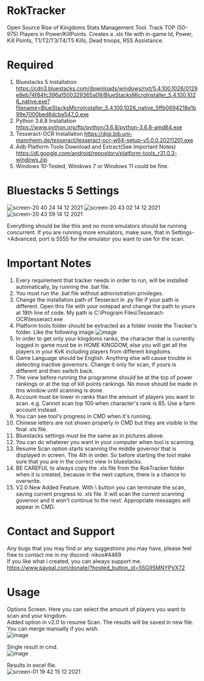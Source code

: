 # RokTracker
Open Source Rise of Kingdoms Stats Management Tool. Track TOP (50-975) Players in Power/KillPoints. Creates a .xls file with in-game Id, Power, Kill Points, T1/T2/T3/T4/T5 Kills, Dead troops, RSS Assistance.

# Required
1. Bluestacks 5 Installation
https://cdn3.bluestacks.com/downloads/windows/nxt/5.4.100.1026/0129e8eb74f84fc396a1500329365a09/BlueStacksMicroInstaller_5.4.100.1026_native.exe?filename=BlueStacksMicroInstaller_5.4.100.1026_native_5ffb0694218e1b99e7000bed6dcbe547_0.exe
2. Python 3.6.8 Installation https://www.python.org/ftp/python/3.6.8/python-3.6.8-amd64.exe
3. Tesseract-OCR Installation https://digi.bib.uni-mannheim.de/tesseract/tesseract-ocr-w64-setup-v5.0.0.20211201.exe
4. Adb Platform Tools Download and Extract(See Important Notes) https://dl.google.com/android/repository/platform-tools_r31.0.3-windows.zip
5. Windows 10-Tested, Windows 7 or Windows 11 could be fine.

# Bluestacks 5 Settings
![screen-20 40 24 14 12 2021](https://user-images.githubusercontent.com/96141261/146060069-d0c138e6-a083-4add-96a3-9b3d41f27420.png)
![screen-20 43 02 14 12 2021](https://user-images.githubusercontent.com/96141261/146060189-acc8cba8-5f06-4f1d-8cfe-d9aaf03344b8.png)
![screen-20 43 59 14 12 2021](https://user-images.githubusercontent.com/96141261/146060299-01dc3881-44a3-4a5f-97f8-b220bdda52d5.png)

Everything should be like this and no more emulators should be running concurrent. If you are running more emulators, make sure, that in Settings->Advanced, port is 5555 for the emulator you want to use for the scan.

# Important Notes
1. Every requirement that tracker needs in order to run, will be installed automatically, by running the .bat file.
2. You must run the .bat file without administration privileges.
3. Change the installation path of Tesseract in .py file if your path is different. Open this file with your notepad and change the path to yours at 18th line of code. My path is C:\Program Files\Tesseract-OCR\tesseract.exe
4. Platform tools folder should be extracted as a folder inside the Tracker's folder. Like the following image
![image](https://user-images.githubusercontent.com/96141261/191936152-f0fbd0c0-a026-48d0-bd1e-07947e2805bd.png)
5. In order to get only your kingdoms ranks, the character that is currently logged in game must be in HOME KINGDOM, else you will get all the players in your KvK including players from different kingdoms.
6. Game Language should be English. Anything else will cause trouble in detecting inactive governors. Change it only for scan, if yours is different and then switch back.
7. The view before running the programme should be at the top of power rankings or at the top of kill points rankings. No move should be made in this window until scanning is done.
8. Account must be lower in ranks than the amount of players you want to scan. e.g. Cannot scan top 100 when character's rank is 85. Use a farm account instead.
9. You can see tool's progress in CMD when it's running.
10. Chinese letters are not shown properly in CMD but they are visible in the final .xls file.
11. Bluestacks settings must be the same as in pictures above.
12. You can do whatever you want in your computer when tool is scanning.
13. Resume Scan option starts scanning the middle governor that is displayed in screen. The 4th in order. So before starting the tool make sure that you are in the correct view in bluestacks.
14. BE CAREFUL to always copy the .xls file from the RokTracker folder when it is created, because in the next capture, there is a chance to overwrite.
15. V2.0 New Added Feature. With \ button you can terminate the scan, saving current progress to .xls file. It will scan the current scanning governor and it won't continue to the next. Appropriate messages will appear in CMD.

# Contact and Support
Any bugs that you may find or any suggestions you may have, please feel free to contact me in my discord: nikos#4469\
If you like what i created, you can always support me.\
https://www.paypal.com/donate/?hosted_button_id=55G95MNYPVX72

# Usage
Options Screen. Here you can select the amount of players you want to scan and your kingdom. \
Added option in v2.0 to resume Scan. The results will be saved in new file. You can merge manually if you wish.\
![image](https://user-images.githubusercontent.com/96141261/146555364-d55cc627-cbf9-45de-8962-ec05e03ad009.png)


Single result in cmd.\
![image](https://user-images.githubusercontent.com/96141261/146094135-9b869feb-722b-43cb-8623-f2cbfc7d0052.png)


Results in excel file.\
![screen-01 19 42 15 12 2021](https://user-images.githubusercontent.com/96141261/146095176-96dcacb2-9c3e-48c7-8b8f-ac2e91973901.png)






